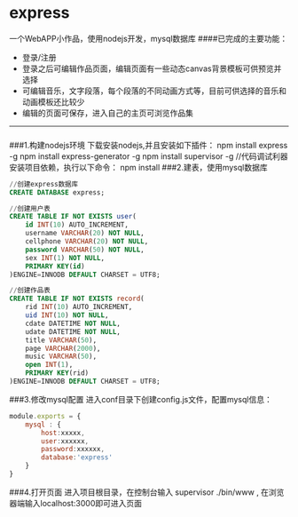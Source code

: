 # express
一个WebAPP小作品，使用nodejs开发，mysql数据库
####已完成的主要功能：
- 登录/注册
- 登录之后可编辑作品页面，编辑页面有一些动态canvas背景模板可供预览并选择
- 可编辑音乐，文字段落，每个段落的不同动画方式等，目前可供选择的音乐和动画模板还比较少
- 编辑的页面可保存，进入自己的主页可浏览作品集

***
###
###1.构建nodejs环境
    下载安装nodejs,并且安装如下插件：
    npm install express -g
    npm install express-generator -g
    npm install supervisor -g  //代码调试利器
    安装项目依赖，执行以下命令：
    npm install
###2.建表，使用mysql数据库
```SQL
//创建express数据库
CREATE DATABASE express;

//创建用户表
CREATE TABLE IF NOT EXISTS user(
	id INT(10) AUTO_INCREMENT,
	username VARCHAR(20) NOT NULL,
	cellphone VARCHAR(20) NOT NULL,
	password VARCHAR(50) NOT NULL,
	sex INT(1) NOT NULL,
	PRIMARY KEY(id)
)ENGINE=INNODB DEFAULT CHARSET = UTF8;

//创建作品表
CREATE TABLE IF NOT EXISTS record(
	rid INT(10) AUTO_INCREMENT,
	uid INT(10) NOT NULL,
	cdate DATETIME NOT NULL,
	udate DATETIME NOT NULL,
	title VARCHAR(50),
	page VARCHAR(2000),
	music VARCHAR(50),
	open INT(1),
	PRIMARY KEY(rid)
)ENGINE=INNODB DEFAULT CHARSET = UTF8;
```
###3.修改mysql配置
进入conf目录下创建config.js文件，配置mysql信息：
```javascript
module.exports = {
	mysql : {
		host:xxxxx,
		user:xxxxxx,
		password:xxxxxx,
		database:'express'
	}
}
```
###4.打开页面
	进入项目根目录，在控制台输入 supervisor ./bin/www , 在浏览器端输入localhost:3000即可进入页面
